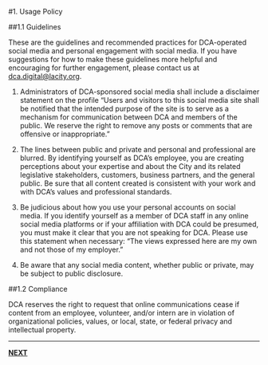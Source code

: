 #1. Usage Policy

##1.1 Guidelines

These are the guidelines and recommended practices for DCA-operated social media and personal engagement with social media. If you have suggestions for how to make these guidelines more helpful and encouraging for further engagement, please contact us at dca.digital@lacity.org.

1. Administrators of DCA-sponsored social media shall include a disclaimer statement on the profile “Users and visitors to this social media site shall be notified that the intended purpose of the site is to serve as a mechanism for communication between DCA and members of the public. We reserve the right to remove any posts or comments that are offensive or inappropriate.”

2. The lines between public and private and personal and professional are blurred. By identifying yourself as DCA’s employee, you are creating perceptions about your expertise and about the City and its related legislative stakeholders, customers, business partners, and the general public. Be sure that all content created is consistent with your work and with DCA’s values and professional standards.

3. Be judicious about how you use your personal accounts on social media. If you identify yourself as a member of DCA staff in any online social media platforms or if your affiliation with DCA could be presumed, you must make it clear that you are not speaking for DCA. Please use this statement when necessary: “The views expressed here are my own and not those of my employer.”

4. Be aware that any social media content, whether public or private, may be subject to public disclosure.

##1.2 Compliance

DCA reserves the right to request that online communications cease if content from an employee, volunteer, and/or intern are in violation of organizational policies, values, or local, state, or federal privacy and intellectual property.

***

**[NEXT](01_Usage_Policy.md)**
